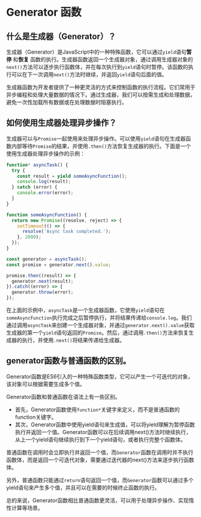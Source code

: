 # Generator 函数



[Generator]: https://wangdoc.com/es6/generator



## 什么是生成器（Generator）？

生成器（Generator）是JavaScript中的一种特殊函数，它可以通过`yield`语句**暂停** 和**恢复** 函数的执行。生成器函数返回一个生成器对象，通过调用生成器对象的`next()`方法可以逐步执行函数体，并在每次执行到`yield`语句时暂停。该函数的执行可以在下一次调用`next()`方法时继续，并返回`yield`语句后面的值。

生成器函数为开发者提供了一种更灵活的方式来控制函数的执行流程。它们常用于异步编程和处理大量数据的情况下。通过生成器，我们可以按需生成和处理数据，避免一次性加载所有数据或在处理数据时阻塞执行。

## 如何使用生成器处理异步操作？

生成器可以与`Promise`一起使用来处理异步操作。可以使用`yield`语句在生成器函数内部等待`Promise`的结果，并使用`.then()`方法恢复生成器的执行。下面是一个使用生成器处理异步操作的示例：

```javascript
function* asyncTask() {
  try {
    const result = yield someAsyncFunction();
    console.log(result);
  } catch (error) {
    console.error(error);
  }
}

function someAsyncFunction() {
  return new Promise((resolve, reject) => {
    setTimeout(() => {
      resolve('Async task completed.');
    }, 2000);
  });
}

const generator = asyncTask();
const promise = generator.next().value;

promise.then((result) => {
  generator.next(result);
}).catch((error) => {
  generator.throw(error);
});
```

在上面的示例中，`asyncTask`是一个生成器函数，它使用`yield`语句在`someAsyncFunction`执行完成之后暂停执行，并将结果传递给`console.log`。我们通过调用`asyncTask`来创建一个生成器对象，并通过`generator.next().value`获取生成器的第一个`yield`语句返回的`Promise`。然后，通过调用`.then()`方法来恢复生成器的执行，并使用`.next()`将结果传递给生成器。

## generator函数与普通函数的区别。

Generator函数是ES6引入的一种特殊函数类型，它可以产生一个可迭代的对象，该对象可以根据需要生成多个值。

Generator函数和普通函数在语法上有一些区别。

- 首先，Generator函数使用`function*`关键字来定义，而不是普通函数的function关键字。
- 其次，Generator函数中使用yield语句来生成值，可以将yield理解为暂停函数执行并返回一个值。Generator函数可以在后续调用next()方法时继续执行，从上一个yield语句继续执行到下一个yield语句，或者执行完整个函数体。

普通函数在调用时会立即执行并返回一个值，而`Generator`函数在调用时并不执行函数体，而是返回一个可迭代对象，需要通过迭代器的next()方法来逐步执行函数体。

另外，普通函数只能通过`return`语句返回一个值，而`Generator`函数可以通过多个yield语句来产生多个值，并且可以在需要的时候终止函数的执行。

总的来说，Generator函数相比普通函数更灵活，可以用于处理异步操作、实现惰性计算等场景。
